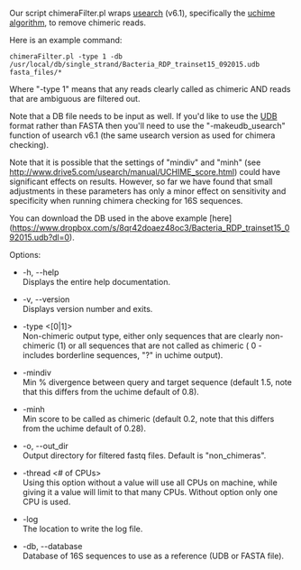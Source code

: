 Our script chimeraFilter.pl wraps [usearch](http://drive5.com/usearch/) (v6.1), specifically the [uchime algorithm](http://www.drive5.com/usearch/manual/uchime_algo.html), to remove chimeric reads. 

Here is an example command:

    chimeraFilter.pl -type 1 -db /usr/local/db/single_strand/Bacteria_RDP_trainset15_092015.udb fasta_files/*

Where "-type 1" means that any reads clearly called as chimeric AND reads that are ambiguous are filtered out. 

Note that a DB file needs to be input as well. If you'd like to use the [UDB](http://www.drive5.com/usearch/manual/udb_files.html) format rather than FASTA then you'll need to use the "-makeudb_usearch" function of usearch v6.1 (the same usearch version as used for chimera checking). 

Note that it is possible that the settings of "mindiv" and "minh" (see http://www.drive5.com/usearch/manual/UCHIME_score.html) could have significant effects on results. However, so far we have found that small adjustments in these parameters has only a minor effect on sensitivity and specificity when running chimera checking for 16S sequences.

You can download the DB used in the above example [here] (https://www.dropbox.com/s/8qr42doaez48oc3/Bacteria_RDP_trainset15_092015.udb?dl=0).

Options:

* -h, --help <br>
   Displays the entire help documentation.

* -v, --version <br>
   Displays version number and exits.

* -type <[0|1]> <br>
   Non-chimeric output type, either only sequences that are clearly non-chimeric (1) or all sequences that are not called as chimeric ( 0 - includes borderline sequences, "?" in uchime output).

* -mindiv <float> <br>
   Min % divergence between query and target sequence (default 1.5, note that this differs from the uchime default of 0.8).

* -minh <float> <br>
   Min score to be called as chimeric (default 0.2, note that this differs from the uchime default of 0.28).

* -o, --out_dir <file> <br>
   Output directory for filtered fastq files. Default is "non_chimeras".

* -thread <# of CPUs> <br>
   Using this option without a value will use all CPUs on machine, while giving it a value will limit to that many CPUs. Without option only one CPU is used.

* -log <file> <br>
   The location to write the log file.

* -db, --database <file> <br>
   Database of 16S sequences to use as a reference (UDB or FASTA file).